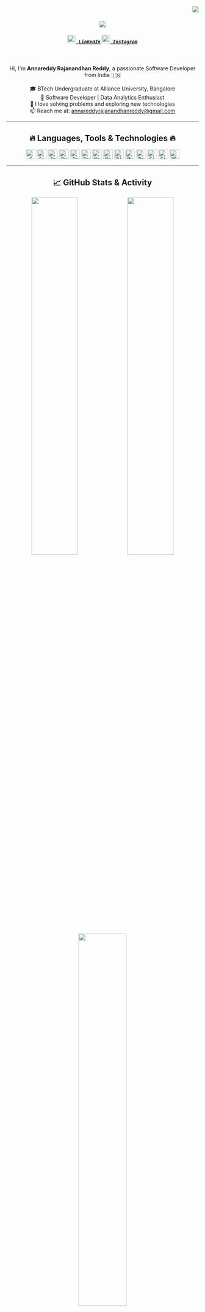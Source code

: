 <img align="right" src="https://visitor-badge.laobi.icu/badge?page_id=Raja3120">

<h1 align="center">
  <a href="https://git.io/typing-svg">
    <img src="https://readme-typing-svg.herokuapp.com/?lines=Hello,+There!+👋;I'm+Annareddy+Rajanandhan+Reddy.;Welcome+to+my+GitHub!&center=true&size=30">
  </a>
</h1>

<h5 align="center">
  <code><a href="https://www.linkedin.com/in/rajaannareddy/" title="LinkedIn Profile"><img width="22" src="https://cdn.jsdelivr.net/gh/devicons/devicon/icons/linkedin/linkedin-original.svg"> LinkedIn</a></code>
  <code><a href="https://www.instagram.com/raja.annareddy/" title="Instagram Profile"><img width="22" src="https://upload.wikimedia.org/wikipedia/commons/a/a5/Instagram_icon.png"> Instagram</a></code>
</h5>

<br>

<p align="center">
  Hi, I'm <strong>Annareddy Rajanandhan Reddy</strong>, a passionate Software Developer from India 🇮🇳<br><br>
  🎓 BTech Undergraduate at Alliance University, Bangalore<br>
💼 Software Developer | Data Analytics Enthusiast<br>
  🧠 I love solving problems and exploring new technologies<br>
  📫 Reach me at: <a href="mailto:annareddyrajanandhanreddy@gmail.com">annareddyrajanandhanreddy@gmail.com</a>
</p>

---

<h2 align="center">🔥 Languages, Tools & Technologies 🔥</h2>

<p align="center">
  <code><img title="C" height="25" src="https://cdn.jsdelivr.net/gh/devicons/devicon/icons/c/c-original.svg"></code>
  <code><img title="C++" height="25" src="https://cdn.jsdelivr.net/gh/devicons/devicon/icons/cplusplus/cplusplus-original.svg"></code>
  <code><img title="Java" height="25" src="https://cdn.jsdelivr.net/gh/devicons/devicon/icons/java/java-original.svg"></code>
  <code><img title="Python" height="25" src="https://cdn.jsdelivr.net/gh/devicons/devicon/icons/python/python-original.svg"></code>
  <code><img title="JavaScript" height="25" src="https://cdn.jsdelivr.net/gh/devicons/devicon/icons/javascript/javascript-original.svg"></code>
  <code><img title="React" height="25" src="https://cdn.jsdelivr.net/gh/devicons/devicon/icons/react/react-original.svg"></code>
  <code><img title="Next.js" height="25" src="https://cdn.jsdelivr.net/gh/devicons/devicon/icons/nextjs/nextjs-original.svg"></code>
  <code><img title="Node.js" height="25" src="https://cdn.jsdelivr.net/gh/devicons/devicon/icons/nodejs/nodejs-original.svg"></code>
  <code><img title="Django" height="25" src="https://cdn.jsdelivr.net/gh/devicons/devicon/icons/django/django-plain.svg"></code>
  <code><img title="MySQL" height="25" src="https://cdn.jsdelivr.net/gh/devicons/devicon/icons/mysql/mysql-original.svg"></code>
  <code><img title="PostgreSQL" height="25" src="https://cdn.jsdelivr.net/gh/devicons/devicon/icons/postgresql/postgresql-original.svg"></code>
  <code><img title="Git" height="25" src="https://cdn.jsdelivr.net/gh/devicons/devicon/icons/git/git-original.svg"></code>
  <code><img title="GitHub" height="25" src="https://cdn.jsdelivr.net/gh/devicons/devicon/icons/github/github-original.svg"></code>
  <code><img title="VSCode" height="25" src="https://cdn.jsdelivr.net/gh/devicons/devicon/icons/vscode/vscode-original.svg"></code>
</p>


---

<h2 align="center">📈 GitHub Stats & Activity</h2>

<p align="center">
  <img width="49%" src="https://github-readme-stats.vercel.app/api?username=Raja3120&show_icons=true&theme=react&border_color=61dafb&hide_border=true">
  <img width="49%" src="https://streak-stats.demolab.com/?user=Raja3120&theme=react&border=61dafb&hide_border=true" />
  <br><br>
  <img width="50%" src="https://github-readme-stats.vercel.app/api/top-langs/?username=Raja3120&hide=Jupyter%20Notebook&layout=compact&theme=react&border_color=61dafb&hide_border=true">
  <br><br>
  <img src="https://github-readme-activity-graph.vercel.app/graph?username=Raja3120&theme=react-dark&bg_color=20232a&hide_border=true" width="100%"/>
</p>

---

<h4 align="center">
  <a href="https://github.com/Raja3120?tab=repositories">🔎 Check out my projects! 🔍</a>
</h4>
